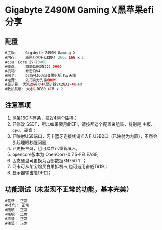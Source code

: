 # Gigabyte Z490M Gaming X黑苹果efi分享
## 配置
```java
#主板:	Gigabyte Z490M Gaming X	 
#内存:	威刚万紫千红DDR4 2666 16G x 2
#cpu: Core i5-10400	 
#硬盘:	西部数据SN550 500G
#机箱:	乔思伯V4	 
#网卡:	bcm94360cs白果拆机卡三天线
#电源:	先马实力先锋600W	 
#显示器: 优派28英寸4K显示器VX2831-4K-HD
#散热风扇: 大水牛BF80 8CM x 2
```
 
## 注意事项
1. 两条16G内存条，插2/4两个插槽；
2. 已修改 SSDT，所以如果要用此EFI，请按照这个配置来组装，特别是 主板、cpu、硬盘；
3. 已映射USB端口，网卡蓝牙连接线请插入F_USB2口（已映射为内置），不然会引起睡眠秒醒问题;
4. 已更换三码，也可以自已重新填入;
5. opencore版本为 OpenCore-0.7.5-RELEASE;
6. 固态硬盘可更换为西部数据SN750 1T；
7. 网卡可从某宝购买白果拆机卡,也可选用奋威T919；
8. 显示器输出插DP口；

## 功能测试（未发现不正常的功能，基本完美）
```java
#蓝牙： 正常
#wifi： 正常
#随航： 正常
#睡眠： 正常
#声音： 正常
#核显： 正常
```
